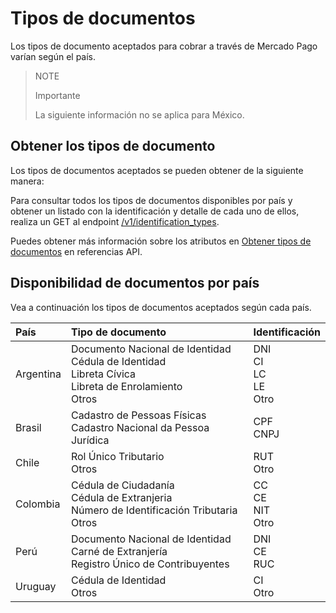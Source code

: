 # Tipos de documentos

Los tipos de documento aceptados para cobrar a través de Mercado Pago varían según el país.

> NOTE
>
> Importante
>
> La siguiente información no se aplica para México.

## Obtener los tipos de documento

Los tipos de documentos aceptados se pueden obtener de la siguiente manera:

Para consultar todos los tipos de documentos disponibles por país y obtener un listado con la identificación y detalle de cada uno de ellos, realiza un GET al endpoint [/v1/identification_types](https://www.mercadopago[FAKER][URL][DOMAIN]/developers/es/identification_types/_identification_types/get).

Puedes obtener más información sobre los atributos en [Obtener tipos de documentos](https://www.mercadopago[FAKER][URL][DOMAIN]/developers/es/reference/identification_types/_identification_types/get) en referencias API.
 
## Disponibilidad de documentos por país

Vea a continuación los tipos de documentos aceptados según cada país.

| País | Tipo de documento | Identificación |
| :--- | :--- | :--- |
| Argentina | Documento Nacional de Identidad <br/> Cédula de Identidad <br/>	Libreta Cívica <br>	Libreta de Enrolamiento <br/> Otros | DNI <br/> CI <br/> LC <br/> LE <br/> Otro  |
| Brasil | Cadastro de Pessoas Físicas <br/> Cadastro Nacional da Pessoa Jurídica |CPF <br/> CNPJ |
| Chile | Rol Único Tributario <br/> Otros | RUT <br/> Otro |
| Colombia | Cédula de Ciudadanía <br/> Cédula de Extranjeria <br/> Número de Identificación Tributaria	<br/> Otros | CC <br/> CE <br/> NIT <br/> Otro|
| Perú | Documento Nacional de Identidad  <br/>	Carné de Extranjería  <br/>	Registro Único de Contribuyentes | DNI <br/> CE  <br/> RUC |
| Uruguay | Cédula de Identidad <br/> Otros | CI <br/> Otro |